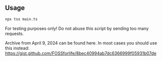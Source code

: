 ## Usage

```bash
npx tsx main.ts
```

For testing purposes only! Do not abuse this script by sending too many requests.

Archive from April 9, 2024 can be found here. In most cases you should use this instead: https://gist.github.com/FOSSforlife/8bec40994ab7dc6366999f05931b07de
